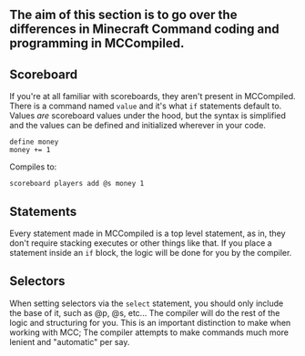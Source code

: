 ## The aim of this section is to go over the differences in Minecraft Command coding and programming in MCCompiled.

## Scoreboard
If you're at all familiar with scoreboards, they aren't present in MCCompiled. There is a command named `value` and it's what `if` statements default to. Values *are* scoreboard values under the hood, but the syntax is simplified and the values can be defined and initialized wherever in your code.
```
define money
money += 1
```
Compiles to:
```
scoreboard players add @s money 1
```

## Statements
Every statement made in MCCompiled is a top level statement, as in, they don't require stacking executes or other things like that. If you place a statement inside an `if` block, the logic will be done for you by the compiler.

## Selectors
When setting selectors via the `select` statement, you should only include the base of it, such as @p, @s, etc... The compiler will do the rest of the logic and structuring for you. This is an important distinction to make when working with MCC; The compiler attempts to make commands much more lenient and "automatic" per say.
